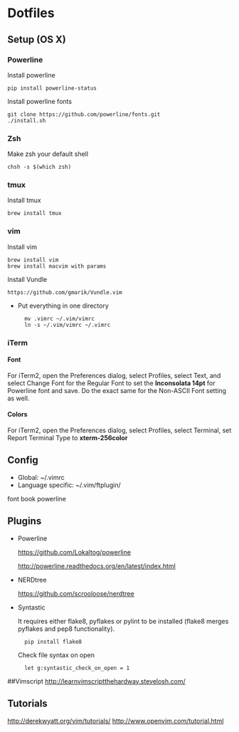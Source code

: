 # Dotfiles

## Setup (OS X)

### Powerline
Install powerline	


	pip install powerline-status
	
Install powerline fonts
	
	git clone https://github.com/powerline/fonts.git
	./install.sh


### Zsh
Make zsh your default shell

	chsh -s $(which zsh)

### tmux
Install tmux

	brew install tmux

### vim
Install vim

	brew install vim
	brew install macvim with params

Install Vundle

	https://github.com/gmarik/Vundle.vim

- Put everything in one directory

		mv .vimrc ~/.vim/vimrc
		ln -s ~/.vim/vimrc ~/.vimrc
	
### iTerm

#### Font
For iTerm2, open the Preferences dialog, select Profiles, select Text, and select Change Font for the Regular Font to set the **Inconsolata 14pt** for Powerline font and save. Do the exact same for the Non-ASCII Font setting as well.

#### Colors
For iTerm2, open the Preferences dialog, select Profiles, select Terminal, set Report Terminal Type to **xterm-256color**





## Config
- Global: ~/.vimrc
- Language specific: ~/.vim/ftplugin/

 
font book powerline

## Plugins
- Powerline
	
	https://github.com/Lokaltog/powerline
	
	http://powerline.readthedocs.org/en/latest/index.html
- NERDtree
	
	https://github.com/scrooloose/nerdtree
	
- Syntastic
	
	It requires either flake8, pyflakes or pylint to be installed (flake8 merges pyflakes and pep8 functionality).
	
		pip install flake8
	
	Check file syntax on open
	
		let g:syntastic_check_on_open = 1

##Vimscript
http://learnvimscriptthehardway.stevelosh.com/

## Tutorials
http://derekwyatt.org/vim/tutorials/
http://www.openvim.com/tutorial.html


